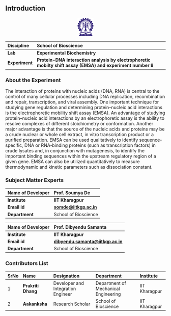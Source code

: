 
## Introduction


<div align="center">
<img src="experiment/images/iitkgp.png" width="10%">
</div>

<b>Discipline | <b>School of Bioscience
:--|:--|
<b> Lab | <b> Experimental Biochemistry
<b> Experiment|     <b> Protein-DNA interaction analysis by electrophoretic mobilty shift assay (EMSA) and experiment number 8



### About the Experiment 

The interaction of proteins with nucleic acids (DNA, RNA) is central to the control of many cellular processes including DNA replication, recombination and repair, transcription, and viral assembly. One important technique for studying gene regulation and determining protein–nucleic acid interactions is the electrophoretic mobility shift assay (EMSA). An advantage of studying protein–nucleic acid interactions by an electrophoretic assay is the ability to resolve complexes of different stoichiometry or conformation. Another major advantage is that the source of the nucleic acids and proteins may be a crude nuclear or whole cell extract, in vitro transcription product or a purified preparation. EMSA can be used qualitatively to identify sequence-specific, DNA or RNA-binding proteins (such as transcription factors) in crude lysates and, in conjunction with mutagenesis, to identify the important binding sequences within the upstream regulatory region of a given gene. EMSA can also be utilized quantitatively to measure thermodynamic and kinetic parameters such as dissociation constant.

### Subject Matter Experts

<b>Name of Developer | <b> Prof. Soumya De 
:--|:--|
<b> Institute | <b>  IIT Kharagpur
<b> Email id|     <b>  somde@iitkgp.ac.in
<b> Department |  School of Bioscience

<b>Name of Developer | <b>  Prof. Dibyendu Samanta 
:--|:--|
<b> Institute | <b>  IIT Kharagpur
<b> Email id|     <b>  dibyendu.samanta@iitkgp.ac.in
<b> Department |  School of Bioscience

### Contributors List 

SrNo | Name | Designation | Department| Institute| 
:--|:--|:--|:--|:--|
1 | **Prakriti Dhang** | Developer and Integration Engineer| Department of Mechanical Engineering | IIT Kharagpur |
2 | **Aakanksha** | Research Scholar | School of Bioscience | IIT Kharagpur |

